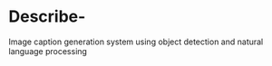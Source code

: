 # Describe-
Image caption generation system using object detection and natural language processing 
